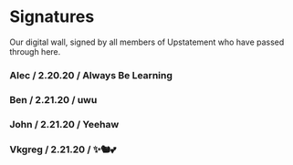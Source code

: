 # Signatures

Our digital wall, signed by all members of Upstatement who have passed through here.

### Alec / 2.20.20 / Always Be Learning

### Ben / 2.21.20 / uwu

### John / 2.21.20 / Yeehaw

### Vkgreg / 2.21.20 / ✨🐿️💕
